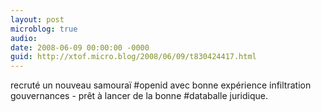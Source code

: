 ```yaml
---
layout: post
microblog: true
audio: 
date: 2008-06-09 00:00:00 -0000
guid: http://xtof.micro.blog/2008/06/09/t830424417.html
---
```

recruté un nouveau samouraï #openid avec bonne expérience infiltration gouvernances - prêt à lancer de la bonne #databalle juridique.
